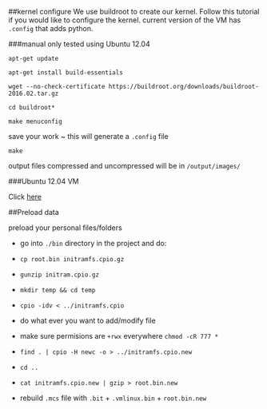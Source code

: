 ##kernel configure
We use buildroot to create our kernel.  Follow this tutorial if you would like to configure the kernel. current version of the VM has `.config` that adds python.

###manual
only tested using Ubuntu 12.04

  `apt-get update`
  
  `apt-get install build-essentials`
  
  `wget --no-check-certificate https://buildroot.org/downloads/buildroot-2016.02.tar.gz`
  
  `cd buildroot*`
  
  `make menuconfig`
  
  save your work ~ this will generate a `.config` file
  
  `make`
  
  output files compressed and uncompressed will be in `/output/images/`
  
###Ubuntu 12.04 VM 

Click [here](http://lmeshoo.net/services/buildroot2016.html)

##Preload data

preload your personal files/folders

- go into `./bin` directory in the project and do:

- `cp root.bin initramfs.cpio.gz`

- `gunzip initram.cpio.gz`

- `mkdir temp && cd temp`

- `cpio -idv < ../initramfs.cpio`

-  do what ever you want to add/modify file 

-  make sure permisions are `+rwx` everywhere `chmod -cR 777 *`

- `find . | cpio -H newc -o > ../initramfs.cpio.new`

- `cd ..`

- `cat initramfs.cpio.new | gzip > root.bin.new`

- rebuild `.mcs` file with `.bit` + `.vmlinux.bin` + `root.bin.new`
